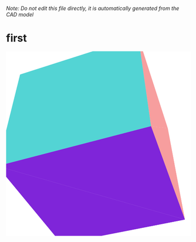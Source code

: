 ###### Note: Do not edit this file directly, it is automatically generated from the CAD model

# first

![](/project.svg)

